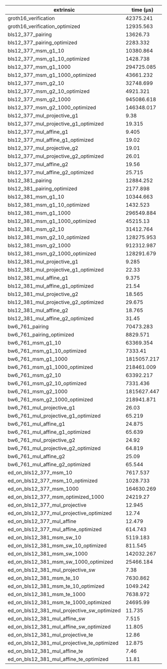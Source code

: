 | extrinsic                                   | time (µs)   |
| ------------------------------------------- | ----------- |
| groth16_verification                        | 42375.241   |
| groth16_verification_optimized              | 12935.563   |
| bls12_377_pairing                           | 13626.73    |
| bls12_377_pairing_optimized                 | 2283.332    |
| bls12_377_msm_g1_10                         | 10380.864   |
| bls12_377_msm_g1_10_optimized               | 1428.738    |
| bls12_377_msm_g1_1000                       | 294725.085  |
| bls12_377_msm_g1_1000_optimized             | 43661.232   |
| bls12_377_msm_g2_10                         | 32748.699   |
| bls12_377_msm_g2_10_optimized               | 4921.321    |
| bls12_377_msm_g2_1000                       | 945086.618  |
| bls12_377_msm_g2_1000_optimized             | 146348.017  |
| bls12_377_mul_projective_g1                 | 9.38        |
| bls12_377_mul_projective_g1_optimized       | 19.315      |
| bls12_377_mul_affine_g1                     | 9.405       |
| bls12_377_mul_affine_g1_optimized           | 19.02       |
| bls12_377_mul_projective_g2                 | 19.01       |
| bls12_377_mul_projective_g2_optimized       | 26.01       |
| bls12_377_mul_affine_g2                     | 19.56       |
| bls12_377_mul_affine_g2_optimized           | 25.715      |
| bls12_381_pairing                           | 12884.252   |
| bls12_381_pairing_optimized                 | 2177.898    |
| bls12_381_msm_g1_10                         | 10344.663   |
| bls12_381_msm_g1_10_optimized               | 1432.523    |
| bls12_381_msm_g1_1000                       | 296549.884  |
| bls12_381_msm_g1_1000_optimized             | 45215.13    |
| bls12_381_msm_g2_10                         | 31412.764   |
| bls12_381_msm_g2_10_optimized               | 128275.953  |
| bls12_381_msm_g2_1000                       | 912312.987  |
| bls12_381_msm_g2_1000_optimized             | 128291.679  |
| bls12_381_mul_projective_g1                 | 9.285       |
| bls12_381_mul_projective_g1_optimized       | 22.33       |
| bls12_381_mul_affine_g1                     | 9.375       |
| bls12_381_mul_affine_g1_optimized           | 21.54       |
| bls12_381_mul_projective_g2                 | 18.565      |
| bls12_381_mul_projective_g2_optimized       | 29.675      |
| bls12_381_mul_affine_g2                     | 18.765      |
| bls12_381_mul_affine_g2_optimized           | 31.45       |
| bw6_761_pairing                             | 70473.283   |
| bw6_761_pairing_optimized                   | 8829.571    |
| bw6_761_msm_g1_10                           | 63369.354   |
| bw6_761_msm_g1_10_optimized                 | 7333.41     |
| bw6_761_msm_g1_1000                         | 1815057.217 |
| bw6_761_msm_g1_1000_optimized               | 218461.009  |
| bw6_761_msm_g2_10                           | 63392.217   |
| bw6_761_msm_g2_10_optimized                 | 7331.436    |
| bw6_761_msm_g2_1000                         | 1815627.447 |
| bw6_761_msm_g2_1000_optimized               | 218941.871  |
| bw6_761_mul_projective_g1                   | 26.03       |
| bw6_761_mul_projective_g1_optimized         | 65.219      |
| bw6_761_mul_affine_g1                       | 24.875      |
| bw6_761_mul_affine_g1_optimized             | 65.639      |
| bw6_761_mul_projective_g2                   | 24.92       |
| bw6_761_mul_projective_g2_optimized         | 64.819      |
| bw6_761_mul_affine_g2                       | 25.09       |
| bw6_761_mul_affine_g2_optimized             | 65.544      |
| ed_on_bls12_377_msm_10                      | 7617.537    |
| ed_on_bls12_377_msm_10_optimized            | 1028.733    |
| ed_on_bls12_377_msm_1000                    | 164630.269  |
| ed_on_bls12_377_msm_optimized_1000          | 24219.27    |
| ed_on_bls12_377_mul_projective              | 12.945      |
| ed_on_bls12_377_mul_projective_optimized    | 12.74       |
| ed_on_bls12_377_mul_affine                  | 12.479      |
| ed_on_bls12_377_mul_affine_optimized        | 614.743     |
| ed_on_bls12_381_msm_sw_10                   | 5119.183    |
| ed_on_bls12_381_msm_sw_10_optimized         | 811.545     |
| ed_on_bls12_381_msm_sw_1000                 | 142032.267  |
| ed_on_bls12_381_msm_sw_1000_optimized       | 25466.184   |
| ed_on_bls12_381_mul_projective_sw           | 7.38        |
| ed_on_bls12_381_msm_te_10                   | 7630.862    |
| ed_on_bls12_381_msm_te_10_optimized         | 1049.242    |
| ed_on_bls12_381_msm_te_1000                 | 7638.972    |
| ed_on_bls12_381_msm_te_1000_optimized       | 24695.99    |
| ed_on_bls12_381_mul_projective_sw_optimized | 11.735      |
| ed_on_bls12_381_mul_affine_sw               | 7.515       |
| ed_on_bls12_381_mul_affine_sw_optimized     | 11.805      |
| ed_on_bls12_381_mul_projective_te           | 12.86       |
| ed_on_bls12_381_mul_projective_te_optimized | 12.875      |
| ed_on_bls12_381_mul_affine_te               | 7.46        |
| ed_on_bls12_381_mul_affine_te_optimized     | 11.81       |
